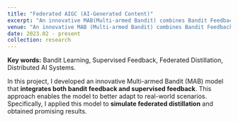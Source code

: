 ```yaml
---
title: "Federated AIGC (AI-Generated Content)"
excerpt: "An innovative MAB(Multi-armed Bandit) combines Bandit Feedback with Supervised Feedback, 2023.02 - Present"
venue: "An innovative MAB (Multi-armed Bandit) combines Bandit Feedback with Supervised Feedback, 2023.02 - Present"
date: 2023.02 - present
collection: research
---
```

**Key words:** Bandit Learning, Supervised Feedback, Federated Distillation, Distributed AI Systems.

In this project, I developed an innovative Multi-armed Bandit (MAB) model that **integrates both bandit feedback and supervised feedback**. This approach enables the model to better adapt to real-world scenarios. Specifically, I applied this model to **simulate federated distillation** and obtained promising results.
